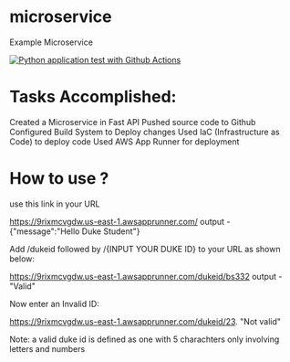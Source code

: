 # microservice
Example Microservice

[![Python application test with Github Actions](https://github.com/BombayBrownBoy09/microservice/actions/workflows/main.yml/badge.svg)](https://github.com/BombayBrownBoy09/microservice/actions/workflows/main.yml)

# Tasks Accomplished:
Created a Microservice in Fast API
Pushed source code to Github
Configured Build System to Deploy changes
Used IaC (Infrastructure as Code) to deploy code
Used AWS App Runner for deployment

# How to use ?
use this link in your URL 

https://9rixmcvgdw.us-east-1.awsapprunner.com/
output - {"message":"Hello Duke Student"}

Add /dukeid followed by /{INPUT YOUR DUKE ID} to your URL as shown below:

https://9rixmcvgdw.us-east-1.awsapprunner.com/dukeid/bs332
output - "Valid"

Now enter an Invalid ID:

https://9rixmcvgdw.us-east-1.awsapprunner.com/dukeid/23.
"Not valid"

Note: a valid duke id is defined as one with 5 charachters only involving letters and numbers
